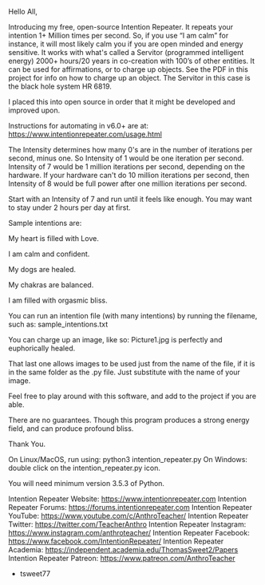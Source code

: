Hello All,

Introducing my free, open-source Intention Repeater. It repeats your intention 1+ Million times per second. So, if you use “I am calm” for instance, it will most likely calm you if you are open minded and energy sensitive. It works with what's called a Servitor (programmed intelligent energy) 2000+ hours/20 years in co-creation with 100’s of other entities. It can be used for affirmations, or to charge up objects. See the PDF in this project for info on how to charge up an object. The Servitor in this case is the black hole system HR 6819.

I placed this into open source in order that it might be developed and improved upon.

Instructions for automating in v6.0+ are at: https://www.intentionrepeater.com/usage.html

The Intensity determines how many 0's are in the number of iterations per second, minus one.
So Intensity of 1 would be one iteration per second. Intensity of 7 would be 1 million iterations per second,
depending on the hardware. If your hardware can't do 10 million iterations per second, then
Intensity of 8 would be full power after one million iterations per second.

Start with an Intensity of 7 and run until it feels like enough. You may want to stay under 2 hours per day at first.

Sample intentions are:

My heart is filled with Love.

I am calm and confident.

My dogs are healed.

My chakras are balanced.

I am filled with orgasmic bliss.

You can run an intention file (with many intentions) by running the filename, such as: sample_intentions.txt

You can charge up an image, like so: Picture1.jpg is perfectly and euphorically healed.

That last one allows images to be used just from the name of the file, if it is in the same folder as the .py file.
Just substitute with the name of your image.

Feel free to play around with this software, and add to the project if you are able.

There are no guarantees. Though this program produces a strong energy field, and can produce profound bliss.

Thank You.

On Linux/MacOS, run using: python3 intention_repeater.py
On Windows: double click on the intention_repeater.py icon.

You will need minimum version 3.5.3 of Python.

Intention Repeater Website: https://www.intentionrepeater.com
Intention Repeater Forums: https://forums.intentionrepeater.com
Intention Repeater YouTube: https://www.youtube.com/c/AnthroTeacher/
Intention Repeater Twitter: https://twitter.com/TeacherAnthro
Intention Repeater Instagram: https://www.instagram.com/anthroteacher/
Intention Repeater Facebook: https://www.facebook.com/IntentionRepeater/
Intention Repeater Academia: https://independent.academia.edu/ThomasSweet2/Papers
Intention Repeater Patreon: https://www.patreon.com/AnthroTeacher

- tsweet77
